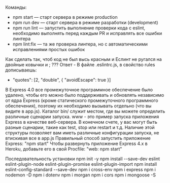 Команды:

- npm start — старт сервера в режиме production
- npm run dev — старт сервера в режиме разработки (development)
- npm run lint — запустить выполнение проверки кода с eslint, необходимо выполнять перед каждым PR и исправлять все ошибки линтера
- npm lint:fix — та же проверка линтера, но с автоматическими исправлениями простых ошибок

Как сделать так, чтоб код не был высь красным и Еслинт не ругался на двойные ковычки и ; ???
Ответ - В файле .eslintrc.js, в свойство rules дописываешь:

- "quotes": [2, "double", { "avoidEscape": true }]

В Express 4.0 все промежуточное программное обеспечение было удалено, чтобы его можно было поддерживать и обновлять независимо от ядра Express
(кроме статического промежуточного программного обеспечения), поэтому их необходимо вызывать отдельно (что вы видите в app.js).
Каталог bin/ служит местом, где вы можете определить различные сценарии запуска. www - это пример запуска приложения Express в качестве веб-сервера.
В конечном счете, у вас могут быть разные сценарии, такие как test, stop или restart и т.д.
Наличие этой структуры позволяет вам иметь различные конфигурации запуска, не втискивая все в app.js
Правильный способ запустить приложение Express: "npm start"
Чтобы развернуть приложение Express 4.x в Heroku, добавьте его в свой Procfile: "web: npm start"

Последовательность установки
npm init -y
npm install --save-dev eslint eslint-plugin-node eslint-plugin-promise eslint-plugin-import
npm install eslint-config-standard --save-dev
npm i cross-env
npm i express
npm i nodemon -D
npm i dotenv
npm i morgan
npm i cors
npm i mongoose -S
